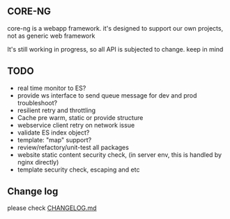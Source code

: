 ## CORE-NG
core-ng is a webapp framework. it's designed to support our own projects, not as generic web framework

It's still working in progress, so all API is subjected to change. keep in mind

## TODO
* real time monitor to ES?
* provide ws interface to send queue message for dev and prod troubleshoot?
* resilient retry and throttling
* Cache pre warm, static or provide structure
* webservice client retry on network issue
* validate ES index object?
* template: "map" support?
* review/refactory/unit-test all packages
* website static content security check, (in server env, this is handled by nginx directly)
* template security check, escaping and etc

## Change log
please check [CHANGELOG.md](CHANGELOG.md)

